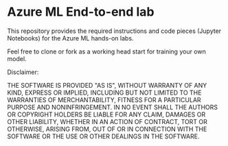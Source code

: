 # Azure ML End-to-end lab

This repository provides the required instructions and code pieces (Jupyter Notebooks) for the Azure ML hands-on labs. 

Feel free to clone or fork as a working head start for training your own model.

Disclaimer:

THE SOFTWARE IS PROVIDED "AS IS", WITHOUT WARRANTY OF ANY KIND, EXPRESS OR IMPLIED, INCLUDING BUT NOT LIMITED TO THE WARRANTIES OF MERCHANTABILITY, FITNESS FOR A PARTICULAR PURPOSE AND NONINFRINGEMENT. IN NO EVENT SHALL THE AUTHORS OR COPYRIGHT HOLDERS BE LIABLE FOR ANY CLAIM, DAMAGES OR OTHER LIABILITY, WHETHER IN AN ACTION OF CONTRACT, TORT OR OTHERWISE, ARISING FROM, OUT OF OR IN CONNECTION WITH THE SOFTWARE OR THE USE OR OTHER DEALINGS IN THE SOFTWARE.
